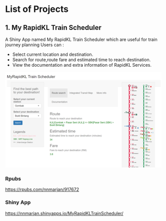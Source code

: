 # List of Projects

## 1. My RapidKL Train Scheduler
A Shiny App named My RapidKL Train Scheduler which are useful for train journey planning Users can :
- Select current location and destination.
- Search for route,route fare and estimated time to reach destination.
- View the documentation and extra information of RapidKL Services.

![Rapid](/Images/MyRapidKLTrainScheduler.png)

### Rpubs
https://rpubs.com/nnmarjan/917672
### Shiny App
https://nnmarjan.shinyapps.io/MyRapidKLTrainScheduler/
